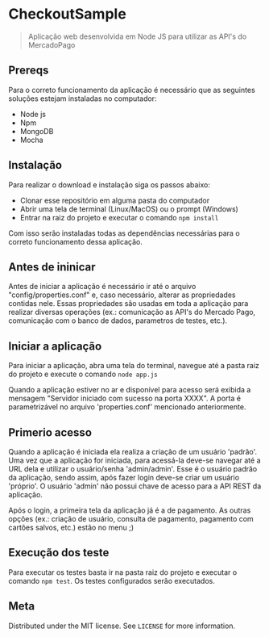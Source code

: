 # CheckoutSample
 
> Aplicação web desenvolvida em Node JS para utilizar as API's do MercadoPago

## Prereqs

Para o correto funcionamento da aplicação é necessário que as seguintes soluções estejam instaladas no computador:

- Node js
- Npm
- MongoDB
- Mocha

## Instalação

Para realizar o download e instalação siga os passos abaixo:

- Clonar esse repositório em alguma pasta do computador
- Abrir uma tela de terminal (Linux/MacOS) ou o prompt (Windows)
- Entrar na raiz do projeto e executar o comando ```npm install```

Com isso serão instaladas todas as dependências necessárias para o correto funcionamento dessa aplicação.

## Antes de ininicar

Antes de iniciar a aplicação é necessário ir até o arquivo "config/properties.conf" e, caso necessário, alterar as propriedades contidas nele. Essas propriedades são usadas em toda a aplicação para realizar diversas operações (ex.: comunicação as API's do Mercado Pago, comunicação com o banco de dados, parametros de testes, etc.).

## Iniciar a aplicação

Para iniciar a aplicação, abra uma tela do terminal, navegue até a pasta raiz do projeto e execute o comando ```node app.js```

Quando a aplicação estiver no ar e disponível para acesso será exibida a mensagem "Servidor iniciado com sucesso na porta XXXX". A porta é parametrizável no arquivo 'properties.conf' mencionado anteriormente.

## Primerio acesso

Quando a aplicação é iniciada ela realiza a criação de um usuário 'padrão'. Uma vez que a aplicação for iniciada, para acessá-la deve-se navegar até a URL dela e utilizar o usuário/senha 'admin/admin'. Esse é o usuário padrão da aplicação, sendo assim, após fazer login deve-se criar um usuário 'próprio'. O usuário 'admin' não possui chave de acesso para a API REST da aplicação.

Após o login, a primeira tela da aplicação já é a de pagamento. As outras opções (ex.: criação de usuário, consulta de pagamento, pagamento com cartões salvos, etc.) estão no menu ;)

## Execução dos teste

Para executar os testes basta ir na pasta raiz do projeto e executar o comando ```npm test```. Os testes configurados serão executados.

## Meta

Distributed under the MIT license. See ``LICENSE`` for more information.